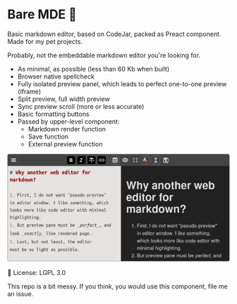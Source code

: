 # Bare MDE :bear:

Basic markdown editor, based on CodeJar, packed as Preact component. Made for 
my pet projects.

Probably, not the embeddable markdown editor you're looking for.

- As minimal, as possible (less than 60 Kb when built)
- Browser native spellcheck
- Fully isolated preview panel, which leads to perfect one-to-one preview (iframe)
- Split preview, full width preview
- Sync preview scroll (more or less accurate)
- Basic formatting buttons
- Passed by upper-level component:
   * Markdown render function 
   * Save function
   * External preview function

![screenshot](docs/screen_00_rounded.png)

:memo: License: LGPL 3.0

This repo is a bit messy. If you think, you would use this component, 
file me an issue. 
